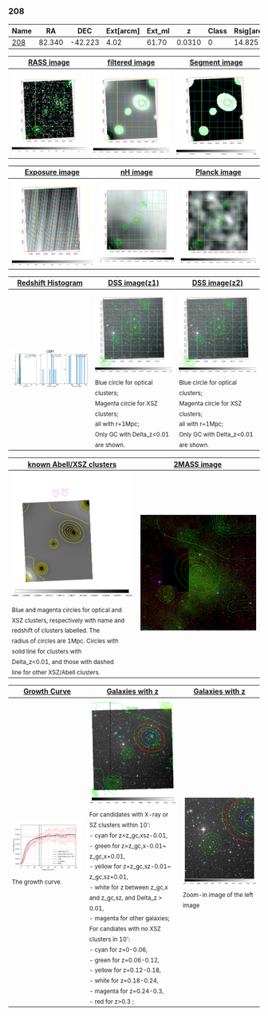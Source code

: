 <div STYLE="page-break-after: always;"></div>

### 208

|Name          |RA          |DEC      | Ext[arcm] | Ext_ml | z    | Class| Rsig[arcmin] | CRsig[c/s] | CR500[c/s] | R500[Mpc] |L500[erg/s]|F500[erg/s/cm^2]| M500[Msun]|Tx[keV]|beta|GC(XSZ,Delta_z<0.01)| GC(OPT,Delta_z<0.01)|GC|alias|
|--------------|------------|------------|---|---|-----------|--------|------|------|----|----|----|----|----|----|----|----|----|----|---|
|[208](script/208.md)     | 82.340       | -42.223       | 4.02    | 61.70   | 0.0310 | 0   | 14.825 |0.136 |0.134 |0.504 |4.282e+42 |1.937e-12 |3.749e+13 |1.180 |0.805 |-, |-, |-, |t197|

|[RASS image](../image/208/208_img.pdf)|[filtered image](../image/208/208_fil.pdf)|[Segment image](../image/208/208_seg.pdf)|
|-------------------|--------------------|-------------------|
| <img src="../image/208/208_img.png" width="300">  | <img src="../image/208/208_fil.png" width="300">   | <img src="../image/208/208_seg.png" width="300">  |

|[Exposure image](../image/208/208_mex.pdf)| [nH image](../image/208/208_nh.pdf)| [Planck image](../image/208/208_p.pdf)|
|-------------------|--------------------|-------------------|
|<img src="../image/208/208_mex.png" width="300">   | <img src="../image/208/208_nh.png" width="300">    | <img src="../image/208/208_p.png" width="300"> |

|[Redshift Histogram](../image/208/208_zg.pdf) | [DSS image(z1)](../image/208/208_dss_z1.pdf)      |  [DSS image(z2)](../image/208/208_dss_z2.pdf)    |
|-------------------|--------------------|-------------------|
|<img src="../image/208/208_zg.png" width="300"> |<img src="../image/208/208_dss_z1.png" width="300"> <sub><br>Blue circle for optical clusters; <br>Magenta circle for XSZ clusters; <br>all with r=1Mpc; <br>Only GC with Delta_z<0.01 are shown. </sub>| <img src="../image/208/208_dss_z2.png" width="300"><sub><br>Blue circle for optical clusters; <br>Magenta circle for XSZ clusters; <br>all with r=1Mpc; <br>Only GC with Delta_z<0.01 are shown. </sub> |

|[known Abell/XSZ clusters](../image/208/208_m.pdf) | [2MASS image](../image/208/208_2mass.pdf)      |
|-------------------|-------------------|
|<img src=../image/208/208_m.png width="300"> <sub><br>Blue and magenta circles for optical and <br>XSZ clusters, respectively with name and <br>redshift of clusters labelled. The <br>radius of circles are 1Mpc. Circles with <br>solid line for clusters with <br>Delta_z<0.01, and those with dashed <br>line for other XSZ/Abell clusters.        </sub>|<img src="../image/208/208_2mass.png" width="300">  |

|[Growth Curve](../image/208/208_gca_all.png) |[Galaxies with z](../image/208/208_opt_ned.pdf) |[Galaxies with z](../image/208/208_opt_ned_zoom.pdf) |
|-------------------|-------------------|-------------------|
| <img src="../image/208/208_gca_all.png" width="300"> <sub><br>The growth curve.</sub>| <img src=../image/208/208_opt_ned.png width="300"> <br><sub> For candidates with X-ray or SZ clusters within 10': <br> - cyan for z<z_gc,xsz-0.01, <br> - green for z=z_gc,x-0.01~ z_gc,x+0.01, <br> - yellow for z=z_gc,sz-0.01~ z_gc,sz+0.01, <br> - white for z between z_gc,x and z_gc,sz, and Delta_z > 0.01, <br> - magenta for other galaxies; <br>For candiates with no XSZ clusters in 10': <br> - cyan for z=0-0.06, <br> - green for z=0.06-0.12, <br> - yellow for z=0.12-0.18, <br> - white for z=0.18-0.24, <br> - magenta for z=0.24-0.3, <br> - red for z>0.3 ;  </sub>|<img src=../image/208/208_opt_ned_zoom.png width="300">  <br><sub> Zoom-in image of the left image</sub>|




